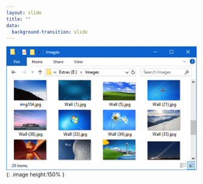 ```yaml
---
layout: slide
title: ""
data:
  background-transition: slide
--- 
```



[![files](assets/images/files.png)](#){: .image height:150% }
